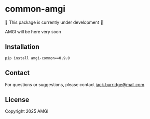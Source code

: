 # common-amgi

:construction: This package is currently under development :construction:

AMGI will be here very soon

## Installation

```
pip install amgi-common==0.9.0
```

## Contact

For questions or suggestions, please contact [jack.burridge@mail.com](mailto:jack.burridge@mail.com).

## License

Copyright 2025 AMGI
